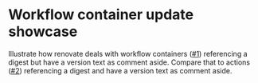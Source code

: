 # Workflow container update showcase

Illustrate how renovate deals with workflow containers ([#1](https://git.keine.cloud/oliver/renovate-gh-workflow-container-version-comment/pulls/1/files)) referencing a digest but have a version text as comment aside.
Compare that to actions ([#2](https://git.keine.cloud/oliver/renovate-gh-workflow-container-version-comment/pulls/2/files)) referencing a digest and have a version text as comment aside.
